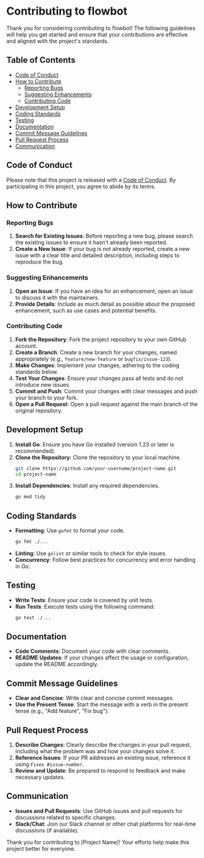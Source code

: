 # Contributing to flowbot

Thank you for considering contributing to flowbot! The following guidelines will help you get started and ensure that your contributions are effective and aligned with the project's standards.

## Table of Contents

- [Code of Conduct](#code-of-conduct)
- [How to Contribute](#how-to-contribute)
  - [Reporting Bugs](#reporting-bugs)
  - [Suggesting Enhancements](#suggesting-enhancements)
  - [Contributing Code](#contributing-code)
- [Development Setup](#development-setup)
- [Coding Standards](#coding-standards)
- [Testing](#testing)
- [Documentation](#documentation)
- [Commit Message Guidelines](#commit-message-guidelines)
- [Pull Request Process](#pull-request-process)
- [Communication](#communication)

## Code of Conduct

Please note that this project is released with a [Code of Conduct](CODE_OF_CONDUCT.md). By participating in this project, you agree to abide by its terms.

## How to Contribute

### Reporting Bugs

1. **Search for Existing Issues**: Before reporting a new bug, please search the existing issues to ensure it hasn't already been reported.
2. **Create a New Issue**: If your bug is not already reported, create a new issue with a clear title and detailed description, including steps to reproduce the bug.

### Suggesting Enhancements

1. **Open an Issue**: If you have an idea for an enhancement, open an issue to discuss it with the maintainers.
2. **Provide Details**: Include as much detail as possible about the proposed enhancement, such as use cases and potential benefits.

### Contributing Code

1. **Fork the Repository**: Fork the project repository to your own GitHub account.
2. **Create a Branch**: Create a new branch for your changes, named appropriately (e.g., `feature/new-feature` or `bugfix/issue-123`).
3. **Make Changes**: Implement your changes, adhering to the coding standards below.
4. **Test Your Changes**: Ensure your changes pass all tests and do not introduce new issues.
5. **Commit and Push**: Commit your changes with clear messages and push your branch to your fork.
6. **Open a Pull Request**: Open a pull request against the main branch of the original repository.

## Development Setup

1. **Install Go**: Ensure you have Go installed (version 1.23 or later is recommended).
2. **Clone the Repository**: Clone the repository to your local machine.
   ```sh
   git clone https://github.com/your-username/project-name.git
   cd project-name
   ```
3. **Install Dependencies**: Install any required dependencies.
   ```sh
   go mod tidy
   ```

## Coding Standards

- **Formatting**: Use `gofmt` to format your code.
  ```sh
  go fmt ./...
  ```
- **Linting**: Use `golint` or similar tools to check for style issues.
- **Concurrency**: Follow best practices for concurrency and error handling in Go.

## Testing

- **Write Tests**: Ensure your code is covered by unit tests.
- **Run Tests**: Execute tests using the following command:
  ```sh
  go test ./...
  ```

## Documentation

- **Code Comments**: Document your code with clear comments.
- **README Updates**: If your changes affect the usage or configuration, update the README accordingly.

## Commit Message Guidelines

- **Clear and Concise**: Write clear and concise commit messages.
- **Use the Present Tense**: Start the message with a verb in the present tense (e.g., "Add feature", "Fix bug").

## Pull Request Process

1. **Describe Changes**: Clearly describe the changes in your pull request, including what the problem was and how your changes solve it.
2. **Reference Issues**: If your PR addresses an existing issue, reference it using `Fixes #issue-number`.
3. **Review and Update**: Be prepared to respond to feedback and make necessary updates.

## Communication

- **Issues and Pull Requests**: Use GitHub issues and pull requests for discussions related to specific changes.
- **Slack/Chat**: Join our Slack channel or other chat platforms for real-time discussions (if available).

Thank you for contributing to [Project Name]! Your efforts help make this project better for everyone.

